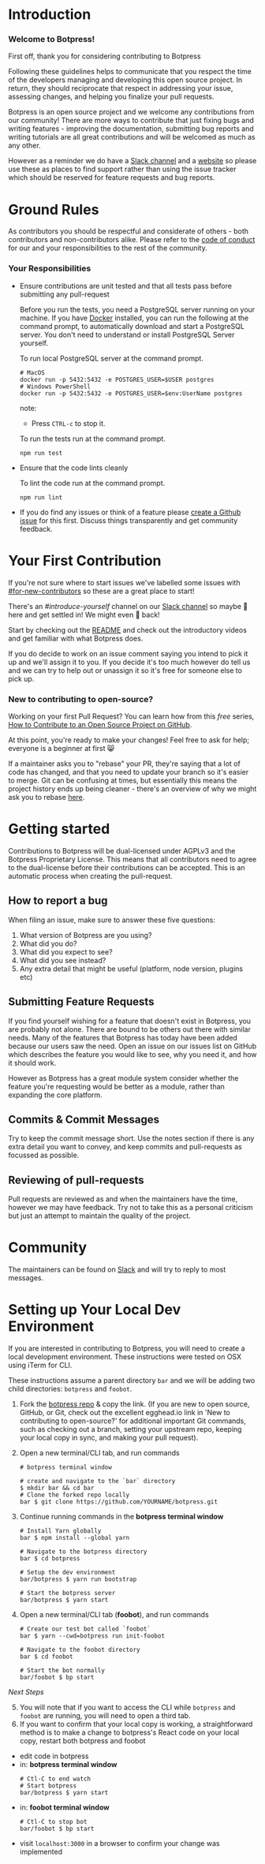 # Introduction

### Welcome to Botpress!

First off, thank you for considering contributing to Botpress

Following these guidelines helps to communicate that you respect the time of the developers managing and developing this open source project. In return, they should reciprocate that respect in addressing your issue, assessing changes, and helping you finalize your pull requests.

Botpress is an open source project and we welcome any contributions from our community! There are more ways to contribute that just fixing bugs and writing features - improving the documentation, submitting bug reports and writing tutorials are all great contributions and will be welcomed as much as any other.

However as a reminder we do have a [Slack channel](https://slack.botpress.io/) and a [website](https://botpress.io/) so please use these as places to find support rather than using the issue tracker which should be reserved for feature requests and bug reports.

# Ground Rules

As contributors you should be respectful and considerate of others - both contributors and non-contributors alike. Please refer to the [code of conduct](./CODE_OF_CONDUCT.md) for our and your responsibilities to the rest of the community.

### Your Responsibilities

- Ensure contributions are unit tested and that all tests pass before submitting any pull-request

  Before you run the tests, you need a PostgreSQL server running on your machine. If you have
  [Docker](https://www.docker.com/) installed, you can run the following at the command prompt,
  to automatically download and start a PostgreSQL server. You don't need to
  understand or install PostgreSQL Server yourself.

  To run local PostgreSQL server at the command prompt.

  ```
  # MacOS
  docker run -p 5432:5432 -e POSTGRES_USER=$USER postgres
  # Windows PowerShell
  docker run -p 5432:5432 -e POSTGRES_USER=$env:UserName postgres
  ```

  note:

  - Press `CTRL-c` to stop it.

  To run the tests run at the command prompt.

  ```
  npm run test
  ```

- Ensure that the code lints cleanly

  To lint the code run at the command prompt.

  ```
  npm run lint
  ```

- If you do find any issues or think of a feature please [create a Github issue](https://help.github.com/articles/creating-an-issue/) for this first. Discuss things transparently and get community feedback.

# Your First Contribution

If you're not sure where to start issues we've labelled some issues with [#for-new-contributors](https://github.com/botpress/botpress/issues?q=is%3Aissue+is%3Aopen+label%3Afor-new-contributors) so these are a great place to start!

There's an _#introduce-yourself_ channel on our [Slack channel](https://slack.botpress.io/) so maybe :wave: here and get settled in! We might even :wave: back!

Start by checking out the [README](./README.md) and check out the introductory videos and get familiar with what Botpress does.

If you do decide to work on an issue comment saying you intend to pick it up and we'll assign it to you. If you decide it's too much however do tell us and we can try to help out or unassign it so it's free for someone else to pick up.

### New to contributing to open-source?

Working on your first Pull Request? You can learn how from this _free_ series, [How to Contribute to an Open Source Project on GitHub](https://egghead.io/series/how-to-contribute-to-an-open-source-project-on-github).

At this point, you're ready to make your changes! Feel free to ask for help; everyone is a beginner at first :smile_cat:

If a maintainer asks you to "rebase" your PR, they're saying that a lot of code has changed, and that you need to update your branch so it's easier to merge. Git can be confusing at times, but essentially this means the project history ends up being cleaner - there's an overview of why we might ask you to rebase [here](https://www.atlassian.com/git/tutorials/merging-vs-rebasing).

# Getting started

Contributions to Botpress will be dual-licensed under AGPLv3 and the Botpress Proprietary License. This means that all contributors need to agree to the dual-license before their contributions can be accepted. This is an automatic process when creating the pull-request.

## How to report a bug

When filing an issue, make sure to answer these five questions:

1. What version of Botpress are you using?
2. What did you do?
3. What did you expect to see?
4. What did you see instead?
5. Any extra detail that might be useful (platform, node version, plugins etc)

## Submitting Feature Requests

If you find yourself wishing for a feature that doesn't exist in Botpress, you are probably not alone. There are bound to be others out there with similar needs. Many of the features that Botpress has today have been added because our users saw the need. Open an issue on our issues list on GitHub which describes the feature you would like to see, why you need it, and how it should work.

However as Botpress has a great module system consider whether the feature you're requesting would be better as a module, rather than expanding the core platform.

## Commits & Commit Messages

Try to keep the commit message short. Use the notes section if there is any extra detail you want to convey, and keep commits and pull-requests as focussed as possible.

## Reviewing of pull-requests

Pull requests are reviewed as and when the maintainers have the time, however we may have feedback. Try not to take this as a personal criticism but just an attempt to maintain the quality of the project.

# Community

The maintainers can be found on [Slack](https://slack.botpress.io/) and will try to reply to most messages.

# Setting up Your Local Dev Environment

If you are interested in contributing to Botpress, you will need to create a local development environment. These instructions were tested on OSX using iTerm for CLI.

These instructions assume a parent directory `bar` and we will be adding two child directories: `botpress` and `foobot`.

1. Fork the [botpress repo](https://github.com/botpress/botpress) & copy the link. (If you are new to open source, GitHub, or Git, check out the excellent egghead.io link in 'New to contributing to open-source?' for additional important Git commands, such as checking out a branch, setting your upstream repo, keeping your local copy in sync, and making your pull request).
2. Open a new terminal/CLI tab, and run commands

   ```shell
   # botpress terminal window

   # create and navigate to the `bar` directory
   $ mkdir bar && cd bar
   # Clone the forked repo locally
   bar $ git clone https://github.com/YOURNAME/botpress.git
   ```

3. Continue running commands in the **botpress terminal window**

   ```shell
   # Install Yarn globally
   bar $ npm install --global yarn

   # Navigate to the botpress directory
   bar $ cd botpress

   # Setup the dev environment
   bar/botpress $ yarn run bootstrap

   # Start the botpress server
   bar/botpress $ yarn start
   ```

4. Open a new terminal/CLI tab (**foobot**), and run commands

   ```shell
   # Create our test bot called `foobot`
   bar $ yarn --cwd=botpress run init-foobot

   # Navigate to the foobot directory
   bar $ cd foobot

   # Start the bot normally
   bar/foobot $ bp start
   ```

_Next Steps_

5. You will note that if you want to access the CLI while `botpress` and `foobot` are running, you will need to open a third tab.
6. If you want to confirm that your local copy is working, a straightforward method is to make a change to botpress's React code on your local copy, restart both botpress and foobot

- edit code in botpress
- in: **botpress terminal window**
  ```shell
  # Ctl-C to end watch
  # Start botpress
  bar/botpress $ yarn start
  ```
- in: **foobot terminal window**
  ```shell
  # Ctl-C to stop bot
  bar/foobot $ bp start
  ```
- visit `localhost:3000` in a browser to confirm your change was implemented
